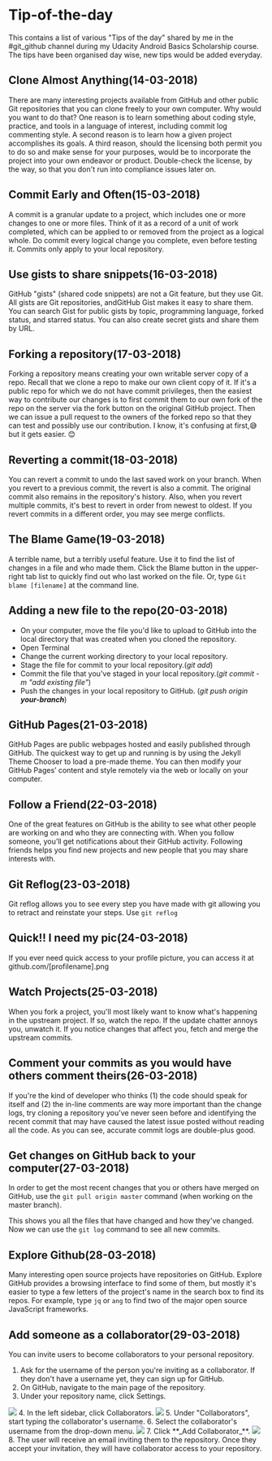# Tip-of-the-day
This contains a list of various "Tips of the day" shared by me in the #git_github channel during my Udacity Android Basics Scholarship course. The tips have been organised day wise, new tips would be added everyday.

## Clone Almost Anything(14-03-2018)

There are many interesting projects available from GitHub and other public Git repositories that you can clone freely to your own computer. Why would you want to do that? One reason is to learn something about coding style, practice, and tools in a language of interest, including commit log commenting style. A second reason is to learn how a given project accomplishes its goals. A third reason, should the licensing both permit you to do so and make sense for your purposes, would be to incorporate the project into your own endeavor or product. Double-check the license, by the way, so that you don't run into compliance issues later on.


## Commit Early and Often(15-03-2018)

A commit is a granular update to a project, which includes one or more changes to one or more files. Think of it as a record of a unit of work completed, which can be applied to or removed from the project as a logical whole. Do commit every logical change you complete, even before testing it. Commits only apply to your local repository.


## Use gists to share snippets(16-03-2018)

GitHub "gists" (shared code snippets) are not a Git feature, but they use Git. All gists are Git repositories, andGitHub Gist makes it easy to share them. You can search Gist for public gists by topic, programming language, forked status, and starred status. You can also create secret gists and share them by URL.


## Forking a repository(17-03-2018)

Forking a repository means creating your own writable server copy of a repo. Recall that we clone a repo to make our own client copy of it. If it's a public repo for which we do not have commit privileges, then the easiest way to contribute our changes is to first commit them to our own fork of the repo on the server via the fork button on the original GitHub project. Then we can issue a pull request to the owners of the forked repo so that they can test and possibly use our contribution. I know, it's confusing at first,:sweat_smile: but it gets easier. :blush:


## Reverting a commit(18-03-2018)

You can revert a commit to undo the last saved work on your branch.
When you revert to a previous commit, the revert is also a commit. The original commit also remains in the repository's history.
Also, when you revert multiple commits, it's best to revert in order from newest to oldest. If you revert commits in a different order, you may see merge conflicts.

## The Blame Game(19-03-2018)

A terrible name, but a terribly useful feature. Use it to find the list of changes in a file and who made them. Click the Blame button in the upper-right tab list to quickly find out who last worked on the file. Or, type
```Git blame [filename]```
at the command line.


## Adding a new file to the repo(20-03-2018)

- On your computer, move the file you'd like to upload to GitHub into the local directory that was created when you cloned the repository.
- Open Terminal
- Change the current working directory to your local repository.
- Stage the file for commit to your local repository.(_git add_)
- Commit the file that you've staged in your local repository.(_git commit -m "add existing file"_)
- Push the changes in your local repository to GitHub. (_git push origin **_your-branch_**_)


## GitHub Pages(21-03-2018)

GitHub Pages are public webpages hosted and easily published through GitHub. The quickest way to get up and running is by using the Jekyll Theme Chooser to load a pre-made theme. You can then modify your GitHub Pages’ content and style remotely via the web or locally on your computer.


## Follow a Friend(22-03-2018)

One of the great features on GitHub is the ability to see what other people are working on and who they are connecting with. When you follow someone, you’ll get notifications about their GitHub activity. Following friends helps you find new projects and new people that you may share interests with.


## Git Reflog(23-03-2018)

Git reflog allows you to see every step you have made with git allowing you to retract and reinstate your steps. Use `git reflog`


## Quick!! I need my pic(24-03-2018)

If you ever need quick access to your profile picture, you can access it at github.com/[profilename].png


## Watch Projects(25-03-2018)

When you fork a project, you'll most likely want to know what's happening in the upstream project. If so, watch the repo. If the update chatter annoys you, unwatch it. If you notice changes that affect you, fetch and merge the upstream commits.


## Comment your commits as you would have others comment theirs(26-03-2018)

If you're the kind of developer who thinks (1) the code should speak for itself and (2) the in-line comments are way more important than the change logs, try cloning a repository you've never seen before and identifying the recent commit that may have caused the latest issue posted without reading all the code. As you can see, accurate commit logs are double-plus good. 


## Get changes on GitHub back to your computer(27-03-2018)

In order to get the most recent changes that you or others have merged on GitHub, use the `git pull origin master` command (when working on the master branch).

This shows you all the files that have changed and how they've changed.
Now we can use the `git log` command to see all new commits.


## Explore Github(28-03-2018)

Many interesting open source projects have repositories on GitHub. Explore GitHub provides a browsing interface to find some of them, but mostly it's easier to type a few letters of the project's name in the search box to find its repos. For example, type `jq` or `ang` to find two of the major open source JavaScript frameworks.


## Add someone as a collaborator(29-03-2018)

You can invite users to become collaborators to your personal repository.

1. Ask for the username of the person you're inviting as a collaborator. If they don't have a username yet, they can sign up for GitHub.
2. On GitHub, navigate to the main page of the repository.
3. Under your repository name, click  Settings. 
 <img src ="https://help.github.com/assets/images/help/repository/repo-actions-settings.png">
 4. In the left sidebar, click Collaborators.
 <img src ="https://help.github.com/assets/images/help/repository/user-account-repo-settings-collaborators.png">
 5. Under "Collaborators", start typing the collaborator's username.
 6. Select the collaborator's username from the drop-down menu.
 <img src = "https://help.github.com/assets/images/help/repository/repo-settings-collab-autofill.png">
 7. Click **_Add Collaborator_**.
 <img src = "https://help.github.com/assets/images/help/repository/repo-settings-collab-add.png">
 8. The user will receive an email inviting them to the repository. Once they accept your invitation, they will have collaborator access to your repository.

